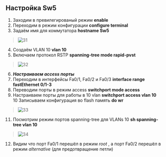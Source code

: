## Настройка Sw5
1. Заходим в превилегированый режим **enable**
2. Переходим в режим конфигурации **configure terminal**
3. Задаём имя для коммутатора **hostname Sw5**
>![31](https://user-images.githubusercontent.com/112701413/190720161-766d1c84-84e9-46c4-87ed-dab43700fa23.jpg)
4. Создаём VLAN 10 **vlan 10**
5. Включаем протокол RSTP **spanning-tree mode rapid-pvst**
>![32](https://user-images.githubusercontent.com/112701413/190722705-bf4e944f-328d-4966-9030-c041bd35b41a.jpg)
6. ***Настраиваем access порты***
7. Переходим в интерфейсы Fa0/1, Fa0/2 и Fa0/3 **interface range fastEthernet 0/1-3**
8. Переводим порты в режим access **switchport mode access**
9. Настраиваем порты для работы в 10 vlan **switchport access vlan 10**
10 Записываем конфигурация во flash память **do wr**
>![33](https://user-images.githubusercontent.com/112701413/190725588-c954f9a8-6ab4-4f03-9633-821c5ba522e3.jpg)
11. Посмотрим режим портов spanning-tree для VLANs 10 **sh spanning-tree vlan 10**
>![34](https://user-images.githubusercontent.com/112701413/190727393-581e0e91-8e74-47da-a4f1-467c17c7816c.jpg)
12. Видим что порт Fa0/1 перешёл в режим *root* , а порт Fa0/2 перешёл в режим *alternative* (для предотвращение петли)
